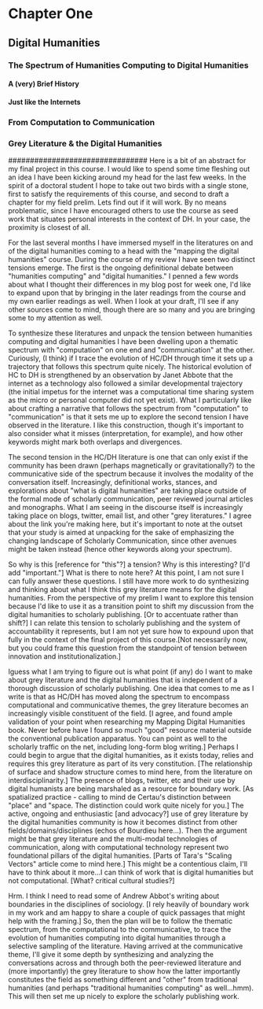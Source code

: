 # Chapter One
## Digital Humanities


### The Spectrum of Humanities Computing to Digital Humanities


#### A (very) Brief History

#### Just like the Internets

### From Computation to Communication

### Grey Literature & the Digital Humanities





################################
Here is a bit of an abstract for my final project in this course. I
would like to spend some time fleshing out an idea I have been kicking
around my head for the last few weeks. In the spirit of a doctoral
student I hope to take out two birds with a single stone,  first to
satisfy the requirements of this course, and  second to draft a
chapter for my field prelim. Lets find out if it will work.
By no means problematic, since I have encouraged others to use the course as seed work that situates personal interests in the context of DH. In your case, the proximity is closest of all.



For the last several months I have immersed myself in the literatures
on and of the digital humanities coming to a head with the "mapping
the digital humanities" course. During the course of my review I have
seen two distinct tensions emerge. The first is the ongoing
definitional debate between "humanities computing" and "digital
humanities." I penned a few words about what I thought their
differences in my blog post for week one, I'd like to expand upon that
by bringing in the later readings from the course and my own earlier
readings as well.
When I look at your draft, I'll see if any other sources come to mind, though there are so many and you are bringing some to my attention as well.


To synthesize these literatures and unpack the tension between
humanities computing and digital humanities I have been dwelling upon
a thematic spectrum with "computation" on one end and "communication"
at the other. Curiously, (I think) if I trace the evolution of HC/DH
through time it sets up a trajectory that follows this spectrum quite
nicely. The historical evolution of HC to DH  is strengthened by an
observation by Janet Abbote that the internet as a technology also
followed a similar developmental trajectory (the initial impetus for
the internet was a computational time sharing system as the micro or
personal computer did not yet exist). What I particularly like about
crafting a narrative that follows the spectrum from "computation" to
"communication" is that it sets me up to explore the second tension I
have observed in the literature.
I like this construction, though it's important  to also consider what it misses (interpretation, for example), and how other keywords might mark both overlaps and divergences.

The second tension in the HC/DH literature is one that can only exist
if the community has been drawn (perhaps magnetically or
gravitationally?) to the communicative side of the spectrum because it
involves the modality of the conversation itself. Increasingly,
definitional works, stances, and explorations about "what is digital
humanities" are taking place outside of the formal mode of scholarly
communication, peer reviewed journal articles and monographs. What I
am seeing in the discourse itself is increasingly taking place on
blogs, twitter, email list, and other "grey literatures."
I agree about the link you're making here, but it's important to note at the outset that your study is aimed at unpacking for the sake of emphasizing the changing landscape of Scholarly Communication, since other avenues might be taken instead (hence other keywords along your spectrum).

So why is this [reference for "this"?] a tension? Why is this interesting? [I'd add "important."] What is there to
note here? At this point, I am not sure I can fully answer these
questions. I still have more work to do synthesizing and thinking
about what I think this grey literature means for the digital
humanities. From the perspective of my prelim I want to explore this
tension because I'd like to use it as a transition point to shift my
discussion from the digital humanities to scholarly publishing. [Or to accentuate rather than shift?] I can
relate this tension to scholarly publishing and the system of
accountability it represents, but I am not yet sure how to expound
upon that fully in the context of the final project of this course.[Not necessarily now, but you could frame this question from the standpoint of tension between innovation and institutionalization.]


 Iguess what I am trying to figure out is what point (if any) do I want
to make about grey literature and the digital humanities that is
independent of a thorough discussion of scholarly publishing.
One idea that comes to me as I write is that as HC/DH has moved along
the spectrum to encompass computational and communicative themes, the
grey literature becomes an increasingly visible constituent of the
field. [I agree, and found ample validation of your point when researching my Mapping Digital Humanities book. Never before have I found so much "good" resource material outside the conventional publication apparatus. You can point as well to the scholarly traffic on the net, including long-form blog writing.] Perhaps I could begin to argue that the digital humanities, as it exists today, relies and requires this grey literature as part of
its very constitution. [The relationship of surface and shadow structure comes to mind here, from the literature on interdisciplinarity.] The presence of blogs, twitter, etc and their
use by digital humanists are being marshaled as a resource for
boundary work. [As spatialized practice - calling to mind de Certau's distinction between "place" and "space. The distinction could work quite nicely for you.]  The active, ongoing and enthusiastic [and advocacy?] use of grey
literature by the digital humanities community is how it becomes
distinct from other fields/domains/disciplines (echos of Bourdieu
here...). Then the argument might be that grey literature and the
multi-modal technologies of communication, along with computational
technology represent two foundational pillars of the digital
humanities. [Parts of Tara's "Scaling Vectors" article come to mind here.] This might be a contentious claim, I'll have to think
about it more...I can think of work that is digital humanities but not
computational. [What? critical cultural studies?]


Hrm. I think I need to read some of Andrew Abbot's
writing about boundaries in the disciplines of sociology. [I rely heavily of boundary work in my work and am happy to share a couple of quick passages that might help with the framing.] So, then the plan will be to follow the thematic spectrum, from the
computational to the communicative, to trace the evolution of
humanities computing into digital humanities through a selective
sampling of the literature. Having arrived at the communicative theme,
I'll give it some depth by synthesizing and analyzing the
conversations across and through both the peer-reviewed literature and
(more importantly) the grey literature to show how the latter
importantly constitutes the field as something different and "other"
from traditional humanities (and perhaps "traditional humanities
computing" as well...hmm). This will then set me up nicely to explore
the scholarly publishing work.





